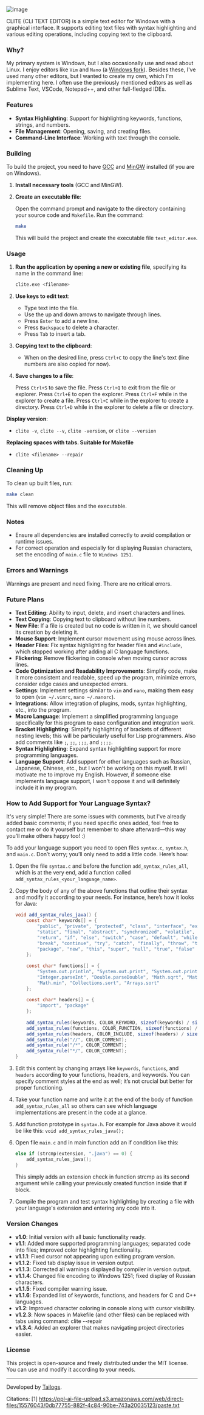 ![image](https://github.com/user-attachments/assets/8d3a2710-b417-45fe-b949-87e6797fcd64)

CLITE (CLI TEXT EDITOR) is a simple text editor for Windows with a graphical interface. It supports editing text files with syntax highlighting and various editing operations, including copying text to the clipboard.

### Why?

My primary system is Windows, but I also occasionally use and read about Linux. I enjoy editors like `Vim` and `Nano` (a [Windows fork](https://github.com/okibcn/nano-for-windows)). Besides these, I've used many other editors, but I wanted to create my own, which I'm implementing here. I often use the previously mentioned editors as well as Sublime Text, VSCode, Notepad++, and other full-fledged IDEs.

### Features

- **Syntax Highlighting**: Support for highlighting keywords, functions, strings, and numbers.
- **File Management**: Opening, saving, and creating files.
- **Command-Line Interface**: Working with text through the console.

### Building

To build the project, you need to have [GCC](https://gcc.gnu.org/) and [MinGW](https://www.mingw-w64.org/downloads/) installed (if you are on Windows).

1. **Install necessary tools** (GCC and MinGW).
2. **Create an executable file**:

   Open the command prompt and navigate to the directory containing your source code and `Makefile`. Run the command:

   ```bash
   make
   ```

   This will build the project and create the executable file `text_editor.exe`.

### Usage

1. **Run the application by opening a new or existing file**, specifying its name in the command line:

   ```bash
   clite.exe <filename>
   ```

2. **Use keys to edit text**:
   - Type text into the file.
   - Use the up and down arrows to navigate through lines.
   - Press `Enter` to add a new line.
   - Press `Backspace` to delete a character.
   - Press `Tab` to insert a tab.

3. **Copying text to the clipboard**:
   - When on the desired line, press `Ctrl+C` to copy the line's text (line numbers are also copied for now).

4. **Save changes to a file**:

   Press `Ctrl+S` to save the file.
   Press `Ctrl+Q` to exit from the file or explorer.
   Press `Ctrl+E` to open the explorer.
   Press `Ctrl+F` while in the explorer to create a file.
   Press `Ctrl+C` while in the explorer to create a directory.
   Press `Ctrl+D` while in the explorer to delete a file or directory.

**Display version**:
  - `clite -v`, `clite --v`, `clite -version`, or `clite --version`

**Replacing spaces with tabs. Suitable for Makefile**
  - `clite <filename> --repair`

### Cleaning Up

To clean up built files, run:

```bash
make clean
```

This will remove object files and the executable.

### Notes

- Ensure all dependencies are installed correctly to avoid compilation or runtime issues.
- For correct operation and especially for displaying Russian characters, set the encoding of `main.c` file to `Windows 1251`.

### Errors and Warnings

Warnings are present and need fixing. There are no critical errors.

### Future Plans

- **Text Editing**: Ability to input, delete, and insert characters and lines.
- **Text Copying**: Copying text to clipboard without line numbers.
- **New File**: If a file is created but no code is written in it, we should cancel its creation by deleting it.
- **Mouse Support**: Implement cursor movement using mouse across lines.
- **Header Files**: Fix syntax highlighting for header files and `#include`, which stopped working after adding all C language functions.
- **Flickering**: Remove flickering in console when moving cursor across lines.
- **Code Optimization and Readability Improvements**: Simplify code, make it more consistent and readable, speed up the program, minimize errors, consider edge cases and unexpected errors.
- **Settings**: Implement settings similar to `vim` and `nano`, making them easy to open (`vim ~/.vimrc`, `nano ~/.nanorc`).
- **Integrations**: Allow integration of plugins, mods, syntax highlighting, etc., into the program.
- **Macro Language**: Implement a simplified programming language specifically for this program to ease configuration and integration work.
- **Bracket Highlighting**: Simplify highlighting of brackets of different nesting levels; this will be particularly useful for Lisp programmers. Also add comments like `;`, `;;`, `;;;`, and `;;;;`.
- **Syntax Highlighting**: Expand syntax highlighting support for more programming languages.
- **Language Support**: Add support for other languages such as Russian, Japanese, Chinese, etc., but I won't be working on this myself. It will motivate me to improve my English. However, if someone else implements language support, I won't oppose it and will definitely include it in my program.

### How to Add Support for Your Language Syntax?

It's very simple! There are some issues with comments, but I've already added basic comments; if you need specific ones added, feel free to contact me or do it yourself but remember to share afterward—this way you’ll make others happy too! :)

To add your language support you need to open files `syntax.c`, `syntax.h`, and `main.c`. Don’t worry; you’ll only need to add a little code. Here’s how:

1. Open the file `syntax.c` and before the function `add_syntax_rules_all`, which is at the very end, add a function called `add_syntax_rules_<your_language_name>`.
2. Copy the body of any of the above functions that outline their syntax and modify it according to your needs. For instance, here’s how it looks for Java:

	```java
	void add_syntax_rules_java() {
		const char* keywords[] = {
			"public", "private", "protected", "class", "interface", "extends", "implements", 
			"static", "final", "abstract", "synchronized", "volatile", "transient", "native", 
			"return", "if", "else", "switch", "case", "default", "while", "do", "for", 
			"break", "continue", "try", "catch", "finally", "throw", "throws", "import", 
			"package", "new", "this", "super", "null", "true", "false"
		};
		
		const char* functions[] = {
			"System.out.println", "System.out.print", "System.out.printf", "String.valueOf", 
			"Integer.parseInt", "Double.parseDouble", "Math.sqrt", "Math.pow", "Math.max", 
			"Math.min", "Collections.sort", "Arrays.sort"
		};
		
		const char* headers[] = {
			"import", "package"
		};
		
		add_syntax_rules(keywords, COLOR_KEYWORD, sizeof(keywords) / sizeof(keywords[0]));
		add_syntax_rules(functions, COLOR_FUNCTION, sizeof(functions) / sizeof(functions[0]));
		add_syntax_rules(headers, COLOR_INCLUDE, sizeof(headers) / sizeof(headers[0]));
		add_syntax_rule("//", COLOR_COMMENT);
		add_syntax_rule("/*", COLOR_COMMENT);
		add_syntax_rule("*/", COLOR_COMMENT);
	}
	```

3. Edit this content by changing arrays like `keywords`, `functions`, and `headers` according to your functions, headers, and keywords. You can specify comment styles at the end as well; it’s not crucial but better for proper functioning.
4. Take your function name and write it at the end of the body of function `add_syntax_rules_all` so others can see which language implementations are present in the code at a glance.
5. Add function prototype in `syntax.h`. For example for Java above it would be like this: `void add_syntax_rules_java();`
6. Open file `main.c` and in main function add an if condition like this:

	```c
	else if (strcmp(extension, ".java") == 0) {
		add_syntax_rules_java();
	}
	```

	This simply adds an extension check in function strcmp as its second argument while calling your previously created function inside that if block.

8. Compile the program and test syntax highlighting by creating a file with your language's extension and entering any code into it.

### Version Changes
- **v1.0**: Initial version with all basic functionality ready.
- **v1.1**: Added more supported programming languages; separated code into files; improved color highlighting functionality.
- **v1.1.1**: Fixed cursor not appearing upon exiting program version.
- **v1.1.2**: Fixed tab display issue in version output.
- **v1.1.3**: Corrected all warnings displayed by compiler in version output.
- **v1.1.4**: Changed file encoding to Windows 1251; fixed display of Russian characters.
- **v1.1.5**: Fixed compiler warning issue.
- **v1.1.6**: Expanded list of keywords, functions, and headers for C and C++ languages.
- **v1.2**: Improved character coloring in console along with cursor visibility.
- **v1.2.3**: Now spaces in Makefile (and other files) can be replaced with tabs using command: clite <filename> --repair
- **v1.3.4**: Added an explorer that makes navigating project directories easier.

### License

This project is open-source and freely distributed under the MIT license. You can use and modify it according to your needs.

---

Developed by [Tailogs](https://github.com/tailogs).

Citations:
[1] https://ppl-ai-file-upload.s3.amazonaws.com/web/direct-files/15576043/0db77755-882f-4c84-90be-743a20035123/paste.txt
